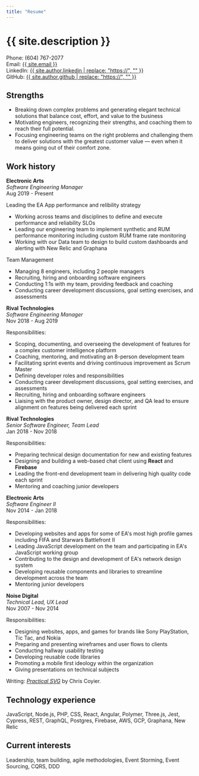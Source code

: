 ```yaml
---
title: "Resume"
---
```


# {{ site.description }}

Phone: (604) 767-2077<br>
Email: <a href="mailto: {{ site.email }}">{{ site.email }}</a><br>
LinkedIn: <a href="{{ site.author.linkedin }}">{{ site.author.linkedin | replace: "https://", "" }}</a><br>
GitHub: <a href="{{ site.author.github }}">{{ site.author.github | replace: "https://", "" }}</a>

## Strengths

- Breaking down complex problems and generating elegant technical solutions that balance cost, effort, and value to the business
- Motivating engineers, recognizing their strengths, and coaching them to reach their full potential.
- Focusing engineering teams on the right problems and challenging them to deliver solutions with the greatest customer value — even when it means going out of their comfort zone.

## Work history 

**Electronic Arts**<br>
_Software Engineering Manager_<br>
Aug 2019 - Present

Leading the EA App performance and relibility strategy
- Working across teams and disciplines to define and execute performance and reliability SLOs 
- Leading our engineering team to implement synthetic and RUM performance monitoring including custom RUM frame rate monitoring
- Working with our Data team to design to build custom dashboards and alerting with New Relic and Graphana

Team Management
- Managing 8 engineers, including 2 people managers
- Recruiting, hiring and onboarding software engineers
- Conducting 1:1s with my team, providing feedback and coaching
- Conducting career development discussions, goal setting exercises, and assessments






**Rival Technologies**<br>
_Software Engineering Manager_<br>
Nov 2018 - Aug 2019

Responsibilities:

- Scoping, documenting, and overseeing the development of features for a complex customer intelligence platform 
- Coaching, mentoring, and motivating an 8-person development team
- Facilitating sprint events and driving continuous improvement as Scrum Master
- Defining developer roles and responsibilities
- Conducting career development discussions, goal setting exercises, and assessments
- Recruiting, hiring and onboarding software engineers
- Liaising with the product owner, design director, and QA lead to ensure alignment on features being delivered each sprint

 <div style="page-break-before: always; display: none">\pagebreak</div>

**Rival Technologies**<br>
_Senior Software Engineer, Team Lead_<br>
Jan 2018 - Nov 2018

Responsibilities:

- Preparing technical design documentation for new and existing features
- Designing and building a web-based chat client using **React** and **Firebase**
- Leading the front-end development team in delivering high quality code each sprint
- Mentoring and coaching junior developers


**Electronic Arts**<br>
_Software Engineer II_<br>
Nov 2014 - Jan 2018

Responsibilities:

- Developing websites and apps for some of EA's most high profile games including FIFA and Starwars Battlefront II
- Leading JavaScript development on the team and participating in EA's JavaScript working group
- Contributing to the design and development of EA's network design system
- Developing reusable components and libraries to streamline development across the team
- Mentoring junior developers

**Noise Digital**<br>
_Technical Lead, UX Lead_<br>
Nov 2007 - Nov 2014

Responsibilities:

- Designing websites, apps, and games for brands like Sony PlayStation, Tic Tac, and Nokia
- Preparing and presenting wireframes and user flows to clients 
- Conducting hallway usability testing
- Developing reusable code libraries
- Promoting a mobile first ideology within the organization
- Giving presentations on technical subjects


Writing:
[_Practical SVG_](https://abookapart.com/products/practical-svg) by Chris Coyier.


## Technology experience 

JavaScript, Node.js, PHP, CSS, React, Angular, Polymer, Three.js, Jest, Cypress, REST, GraphQL, Postgres, Firebase, AWS, GCP, Graphana, New Relic

## Current interests

Leadership, team building, agile methodologies, Event Storming, Event Sourcing, CQRS, DDD

